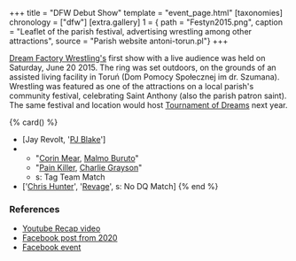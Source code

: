 +++
title = "DFW Debut Show"
template = "event_page.html"
[taxonomies]
chronology = ["dfw"]
[extra.gallery]
1 = { path = "Festyn2015.png", caption = "Leaflet of the parish festival, advertising wrestling among other attractions", source = "Parish website antoni-torun.pl"}
+++

[Dream Factory Wrestling's](@/o/dfw.md) first show with a live audience was held on Saturday, June 20 2015. The ring was set outdoors, on the grounds of an assisted living facility in Toruń (Dom Pomocy Społecznej im dr. Szumana). Wrestling was featured as one of the attractions on a local parish's community festival, celebrating Saint Anthony (also the parish patron saint).
The same festival and location would host [Tournament of Dreams](@/e/dfw/2016-06-11-dfw-tournament-of-dreams-1.md) next year.

{% card() %}
- [Jay Revolt, '[PJ Blake](@/w/pj-blake.md)']
- - "[Corin Mear](@/w/corin-mear.md), [Malmo Buruto](@/w/malmo-buruto.md)"
  - "[Pain Killer](@/w/pain-killer.md), [Charlie Grayson](@/w/madman-charlie.md)"
  - s: Tag Team Match
- ['[Chris Hunter](@/w/chris-hunter.md)', '[Revage](@/w/rafael-kid.md)', s: No DQ Match]
{% end %}

### References

* [Youtube Recap video](https://www.youtube.com/watch?v=iWOEu1OakYk)
* [Facebook post from 2020](https://www.facebook.com/DreamFactoryWrestling/posts/pfbid02VbF5zWtSJw2qUi94o9jtEkUe2ZoiFfVTc4uyUpLnhUACHgtwcFssrgWC6KMjAQMgl)
* [Facebook event](https://www.facebook.com/events/387898834729356/)
